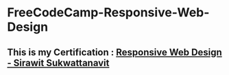 # FreeCodeCamp-Responsive-Web-Design

## This is my Certification : [Responsive Web Design - Sirawit Sukwattanavit](https://www.freecodecamp.org/certification/popeyeza12/responsive-web-design)